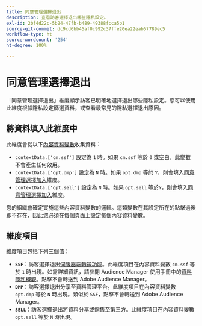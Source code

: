 ```yaml
---
title: 同意管理選擇退出
description: 查看訪客選擇退出哪些隱私設定。
exl-id: 2bf4d22c-5b24-47fb-b489-49388fcca5b1
source-git-commit: dc9cd6bb45af0c992c37ffe20ea22eab67789ec5
workflow-type: ht
source-wordcount: '254'
ht-degree: 100%

---
```


# 同意管理選擇退出

「同意管理選擇退出」維度顯示訪客已明確地選擇退出哪些隱私設定。您可以使用此維度根據隱私設定篩選資料，或查看最常見的隱私選擇退出原因。

## 將資料填入此維度中

此維度會從以下[內容資料變數](/help/implement/vars/page-vars/contextdata.md)收集資料：

* `contextData.['cm.ssf']` 設定為 `1` 時。如果 `cm.ssf` 等於 `0` 或空白，此變數不會產生任何效用。
* `contextData.['opt.dmp']` 設定為 `N` 時。如果 `opt.dmp` 等於 `Y`，則會填入[同意管理選擇加入](cm-opt-in.md)維度。
* `contextData.['opt.sell']` 設定為 `N` 時。如果 `opt.sell` 等於`Y`，則會填入[同意管理選擇加入](cm-opt-in.md)維度。

您的組織會確定實施這些內容資料變數的邏輯。這類變數在其設定所在的點擊過後即不存在，因此您必須在每個頁面上設定每個內容資料變數。

## 維度項目

維度項目包括下列三個值：

* **`SSF`**：訪客選擇退出[伺服器端轉送功能](/help/admin/admin/c-manage-report-suites/c-edit-report-suites/general/c-server-side-forwarding/ssf.md)。此維度項目在內容資料變數 `cm.ssf` 等於 `1` 時出現。如需詳細資訊，請參閱 Audience Manager 使用手冊中的[資料隱私概觀](https://experienceleague.adobe.com/docs/audience-manager/user-guide/overview/data-privacy/data-privacy.html)。點擊不會轉送到 Adobe Audience Manager。
* **`DMP`**：訪客選擇退出分享至資料管理平台。此維度項目在內容資料變數 `opt.dmp` 等於 `N` 時出現。類似於 `SSF`，點擊不會轉送到 Adobe Audience Manager。
* **`SELL`**：訪客選擇退出將資料分享或銷售至第三方。此維度項目在內容資料變數 `opt.sell` 等於 `N` 時出現。
